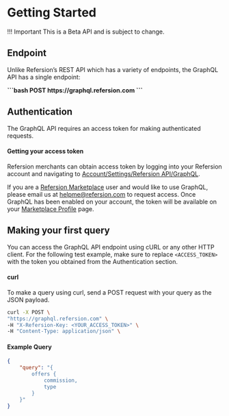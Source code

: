 # Getting Started

!!! Important
    This is a Beta API and is subject to change.

## Endpoint

Unlike Refersion’s REST API which has a variety of endpoints, the GraphQL API has a single endpoint:

<b>
```bash
POST https://graphql.refersion.com
```
</b>

## Authentication
The GraphQL API requires an access token for making authenticated requests.



#### Getting your access token 

Refersion merchants can obtain access token by logging into your Refersion account and navigating to [Account/Settings/Refersion API/GraphQL](https://www.refersion.com/base/settings/integrations/api). 

If you are a [Refersion Marketplace](https://marketplace.refersion.com/) user and would like to use GraphQL, please email us at [helpme@refersion.com](mailto:helpme@refersion.com) to request access. Once GraphQL has been enabled on your account, the token will be available on your [Marketplace Profile](https://marketplace.refersion.com/profile) page.

## Making your first query
You can access the GraphQL API endpoint using cURL or any other HTTP client. For the following test example, make sure to replace `<ACCESS_TOKEN>` with the token you obtained from the Authentication section.  


#### curl
To make a query using curl, send a POST request with your query as the JSON payload.

```bash
curl -X POST \
"https://graphql.refersion.com" \
-H "X-Refersion-Key: <YOUR_ACCESS_TOKEN>" \
-H "Content-Type: application/json" \
```


#### Example Query

```json
{
    "query": "{  
        offers { 
            commission, 
            type 
        } 
    }"
}
```